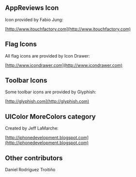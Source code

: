 AppReviews Icon
---------------
Icon provided by Fabio Jung:

[http://www.itouchfactory.com](http://www.itouchfactory.com)

Flag Icons
----------
All flag icons are provided by Icon Drawer:

[http://www.icondrawer.com](http://www.icondrawer.com)

Toolbar Icons
-------------
Some toolbar icons are provided by Glyphish:

[http://glyphish.com](http://glyphish.com)

UIColor MoreColors category
---------------------------
Created by Jeff LaMarche:

[http://iphonedevelopment.blogspot.com](http://iphonedevelopment.blogspot.com)

Other contributors
------------------
Daniel Rodríguez Troitiño
